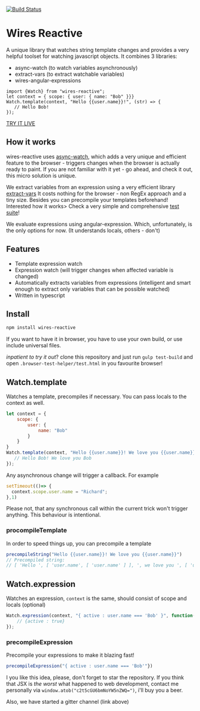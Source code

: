 [![Build Status](https://travis-ci.org/wiresjs/wires-reactive.svg?branch=master)](https://travis-ci.org/wiresjs/wires-reactive)
# Wires Reactive

A unique library that watches string template changes and provides a very helpful toolset for watching javascript
objects.
It combines 3 libraries:
 * async-watch (to watch variables asynchronously)
 * extract-vars (to extract watchable variables)
 * wires-angular-expressions

```
import {Watch} from "wires-reactive";
let context = { scope: { user: { name: "Bob" }}}
Watch.template(context, "Hello {{user.name}}!", (str) => {
   // Hello Bob!
});
```

[TRY IT LIVE](https://plnkr.co/edit/fJFUrCs1577aFMlAVhtX?p=preview)

## How it works
wires-reactive uses [async-watch](https://github.com/wiresjs/async-watch/), which adds
a very unique and efficient feature to the browser - triggers changes when the browser is actually ready
to paint. If you are not familiar with it yet - go ahead, and check it out, this micro solution is unique.

We extract variables from an expression using a very  efficient library
[extract-vars](https://github.com/wiresjs/extract-vars)
It costs nothing for the browser - non RegEx approach and a tiny size. Besides you can precompile your templates beforehand!
Interested how it works> Check a very simple and comprehensive [test suite](https://github.com/wiresjs/extract-vars/blob/master/test/main.js#L4)!

We evaluate expressions using angular-expression. Which, unfortunately, is the only options for now.
(It understands locals, others - don't)


## Features

* Template expression watch
* Expression watch (will trigger changes when affected variable is changed)
* Automatically extracts variables from expressions (intelligent and smart enough to extract only variables that can be possible watched)
* Written in typescript

## Install

```bash
npm install wires-reactive
```

If you want to have it in browser, you have to use your own build, or use include universal files.


*inpatient to try it out*? clone this repository and just run `gulp test-build` and open `.browser-test-helper/test.html` in you favourite browser!

## Watch.template

Watches a template, precompiles if necessary. You can pass locals to the context as well.
```js
let context = {
    scope: {
        user: {
            name: "Bob"
        }
    }
}
Watch.template(context, "Hello {{user.name}}! We love you {{user.name}}", (str) => {
   // Hello Bob! We love you Bob
});
```

Any asynchronous change will trigger a callback. For example
```js
setTimeout(()=> {
  context.scope.user.name = "Richard";
},1)
```
Please not, that any synchronous call within the current trick won't trigger anything. This behaviour is intentional.

### procompileTemplate

In order to speed things up, you can precompile a template
```js
precompileString("Hello {{user.name}}! We love you {{user.name}}")
// Precompiled string:
// [ 'Hello ', [ 'user.name', [ 'user.name' ] ], ', we love you ', [ 'user.name', [ 'user.name' ] ] ]
```

## Watch.expression
Watches an expression, `context` is the same, should consist of scope and locals (optional)
```js
Watch.expression(context, "{ active : user.name === 'Bob' }", function(result) {
    // {active : true}
});
```

### precompileExpression
Precompile your expressions to make it blazing fast!
```js
precompileExpression("{ active : user.name === 'Bob'"})
```

I you like this idea, please, don't forget to star the repository.
If you think that JSX is *the worst* what happened to web development, contact me personally via `window.atob("c2t5cGU6bmNoYW5nZWQ=")`, i'll buy you a beer.

Also, we have started a gitter channel (link above)
